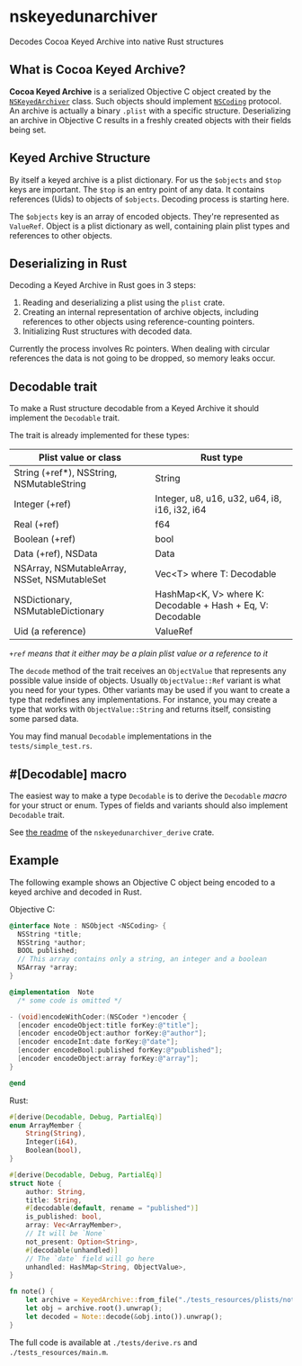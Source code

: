 # nskeyedunarchiver

Decodes Cocoa Keyed Archive into native Rust structures

## What is Cocoa Keyed Archive?

**Cocoa Keyed Archive** is a serialized Objective C object created by the [`NSKeyedArchiver`](https://developer.apple.com/documentation/foundation/nskeyedarchiver?language=objc) class. Such objects should implement [`NSCoding`](https://developer.apple.com/documentation/foundation/nscoding?language=objc) protocol. An archive is actually a binary `.plist` with a specific structure. Deserializing an archive in Objective C results in a freshly created objects with their fields being set.

## Keyed Archive Structure

By itself a keyed archive is a plist dictionary. For us the `$objects` and `$top` keys are important. The `$top` is an entry point of any data. It contains references (Uids) to objects of `$objects`. Decoding process is starting here.

The `$objects` key is an array of encoded objects. They're represented as `ValueRef`. Object is a plist dictionary as well, containing plain plist types and references to other objects.

## Deserializing in Rust

Decoding a Keyed Archive in Rust goes in 3 steps:

1. Reading and deserializing a plist using the `plist` crate.
2. Creating an internal representation of archive objects, including references to other objects using reference-counting pointers.
3. Initializing Rust structures with decoded data.

Currently the process involves Rc pointers. When dealing with circular references the data is not going to be dropped, so memory leaks occur.

## Decodable trait

To make a Rust structure decodable from a Keyed Archive it should implement the `Decodable` trait.

The trait is already implemented for these types:

|Plist value or class|Rust type|
|--|--|
|String (+ref*), NSString, NSMutableString|String|
|Integer (+ref)|Integer, u8, u16, u32, u64, i8, i16, i32, i64|
|Real (+ref)|f64|
|Boolean (+ref)|bool|
|Data (+ref), NSData|Data|
|NSArray, NSMutableArray, NSSet, NSMutableSet|Vec\<T\> where T: Decodable|
|NSDictionary, NSMutableDictionary|HashMap\<K, V\> where K: Decodable + Hash + Eq, V: Decodable|
|Uid (a reference)|ValueRef|

*`+ref` means that it either may be a plain plist value or a reference to it*

The `decode` method of the trait receives an `ObjectValue` that represents any possible value inside of objects. Usually `ObjectValue::Ref` variant is what you need for your types. Other variants may be used if you want to create a type that redefines any implementations. For instance, you may create a type that works with `ObjectValue::String` and returns itself, consisting some parsed data.

You may find manual `Decodable` implementations in the `tests/simple_test.rs`.

## #[Decodable] macro

The easiest way to make a type `Decodable` is to derive the `Decodable` *macro* for your struct or enum. Types of fields and variants should also implement `Decodable` trait.

See [the readme](../nskeyedunarchiver_derive/README.md) of the `nskeyedunarchiver_derive` crate.

## Example

The following example shows an Objective C object being encoded to a keyed archive and decoded in Rust.

Objective C:

```objectivec
@interface Note : NSObject <NSCoding> {
  NSString *title;
  NSString *author;
  BOOL published;
  // This array contains only a string, an integer and a boolean
  NSArray *array;
}

@implementation  Note
  /* some code is omitted */

- (void)encodeWithCoder:(NSCoder *)encoder {
  [encoder encodeObject:title forKey:@"title"];
  [encoder encodeObject:author forKey:@"author"];
  [encoder encodeInt:date forKey:@"date"];
  [encoder encodeBool:published forKey:@"published"];
  [encoder encodeObject:array forKey:@"array"];
}

@end
```

Rust:

```rust
#[derive(Decodable, Debug, PartialEq)]
enum ArrayMember {
    String(String),
    Integer(i64),
    Boolean(bool),
}

#[derive(Decodable, Debug, PartialEq)]
struct Note {
    author: String,
    title: String,
    #[decodable(default, rename = "published")]
    is_published: bool,
    array: Vec<ArrayMember>,
    // It will be `None`
    not_present: Option<String>,
    #[decodable(unhandled)]
    // The `date` field will go here
    unhandled: HashMap<String, ObjectValue>,
}

fn note() {
    let archive = KeyedArchive::from_file("./tests_resources/plists/note.plist").unwrap();
    let obj = archive.root().unwrap();
    let decoded = Note::decode(&obj.into()).unwrap();
}
```

The full code is available at `./tests/derive.rs` and `./tests_resources/main.m`.
